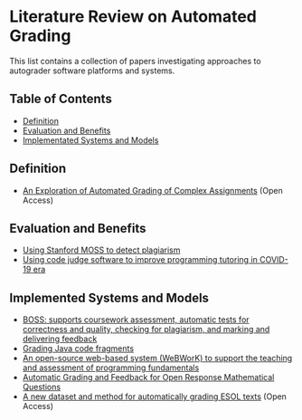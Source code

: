 # Literature Review on Automated Grading

This list contains a collection of papers investigating approaches to autograder software platforms and systems.

## Table of Contents

- [Definition](#definition)
- [Evaluation and Benefits](#evaluation-and-benefits)
- [Implementated Systems and Models](#implemented-systems-and-models)

## Definition

- [An Exploration of Automated Grading of Complex Assignments](https://dl.acm.org/doi/10.1145/2876034.2876049) (Open Access)

## Evaluation and Benefits

- [Using Stanford MOSS to detect plagiarism](https://library.iated.org/view/NESHAEI2022NOV)
- [Using code judge software to improve programming tutoring in COVID-19 era](https://library.iated.org/view/NESHAEI2022NOV)

## Implemented Systems and Models

- [BOSS: supports coursework assessment, automatic tests for correctness and quality, checking for plagiarism, and marking and delivering feedback](https://dl.acm.org/doi/10.1145/1163405.1163407)
- [Grading Java code fragments](https://dl.acm.org/doi/10.1145/1294325.1294327)
- [An open-source web-based system (WeBWorK) to support the teaching and assessment of programming fundamentals](https://dl.acm.org/doi/10.5555/1323159.1323237)
- [Automatic Grading and Feedback for Open Response Mathematical Questions](https://dl.acm.org/doi/10.1145/2724660.2724664)
- [A new dataset and method for automatically grading ESOL texts](https://dl.acm.org/doi/10.5555/2002472.2002496) (Open Access)

